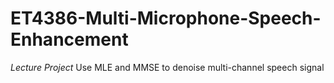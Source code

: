 # ET4386-Multi-Microphone-Speech-Enhancement
_Lecture Project_
Use MLE and MMSE to denoise multi-channel speech signal
